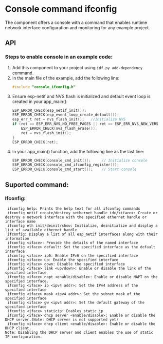 # Console command ifconfig
The component offers a console with a command that enables runtime network interface configuration and monitoring for any example project.

## API

### Steps to enable console in an example code:
1. Add this component to your project using ```idf.py add-dependency``` command.
2. In the main file of the example, add the following line:
    ```c
    #include "console_ifconfig.h"
    ```
3. Ensure esp-netif and NVS flash is initialized and default event loop is created in your app_main():
    ```c
    ESP_ERROR_CHECK(esp_netif_init());
    ESP_ERROR_CHECK(esp_event_loop_create_default());
    esp_err_t ret = nvs_flash_init();   //Initialize NVS
    if (ret == ESP_ERR_NVS_NO_FREE_PAGES || ret == ESP_ERR_NVS_NEW_VERSION_FOUND) {
        ESP_ERROR_CHECK(nvs_flash_erase());
        ret = nvs_flash_init();
    }
    ESP_ERROR_CHECK(ret);
    ```
4. In your app_main() function, add the following line as the last line:
    ```c
    ESP_ERROR_CHECK(console_cmd_init());     // Initialize console
    ESP_ERROR_CHECK(console_cmd_ifconfig_register());
    ESP_ERROR_CHECK(console_cmd_start());    // Start console
    ```


## Suported command:

### Ifconfig:
```
 ifconfig help: Prints the help text for all ifconfig commands
 ifconfig netif create/destroy <ethernet handle id>/<iface>: Create or destroy a network interface with the specified ethernet handle or interface name
 ifconfig eth init/deinit/show: Initialize, deinitialize and display a list of available ethernet handle
 ifconfig: Display a list of all esp_netif interfaces along with their information
 ifconfig <iface>: Provide the details of the named interface
 ifconfig <iface> default: Set the specified interface as the default interface
 ifconfig <iface> ip6: Enable IPv6 on the specified interface
 ifconfig <iface> up: Enable the specified interface
 ifconfig <iface> down: Disable the specified interface
 ifconfig <iface> link <up/down>: Enable or disable the link of the specified interface
 ifconfig <iface> napt <enable/disable>: Enable or disable NAPT on the specified interface.
 ifconfig <iface> ip <ipv4 addr>: Set the IPv4 address of the specified interface
 ifconfig <iface> mask <ipv4 addr>: Set the subnet mask of the specified interface
 ifconfig <iface> gw <ipv4 addr>: Set the default gateway of the specified interface
 ifconfig <iface> staticip: Enables static ip
 ifconfig <iface> dhcp server <enable/disable>: Enable or disable the DHCP server.(Note: DHCP server is not supported yet)
 ifconfig <iface> dhcp client <enable/disable>: Enable or disable the DHCP client.
Note: Disabling the DHCP server and client enables the use of static IP configuration.
```
